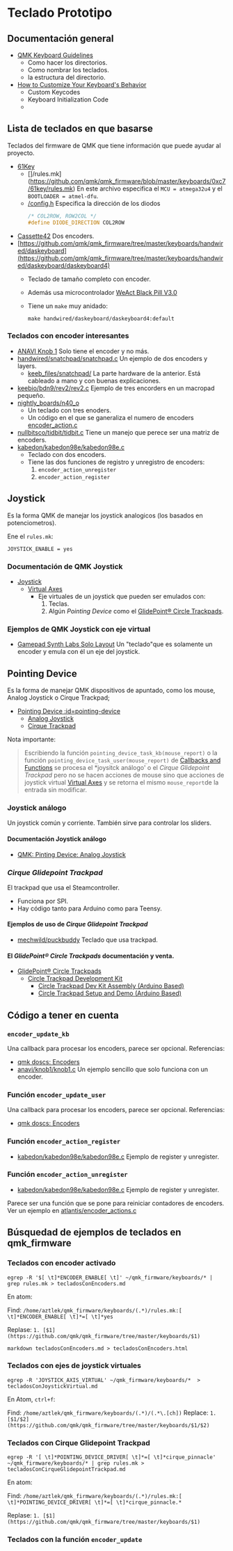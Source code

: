 # Teclado Prototipo


## Documentación general

* [QMK Keyboard Guidelines](https://github.com/qmk/qmk_firmware/blob/master/docs/hardware_keyboard_guidelines.md)
  * Como hacer los directorios.
  * Como nombrar los teclados.
  * la estructura del directorio.
* [How to Customize Your Keyboard's Behavior](https://github.com/qmk/qmk_firmware/blob/master/docs/custom_quantum_functions.md)
  * Custom Keycodes
  * Keyboard Initialization Code
  *

## Lista de teclados en que basarse

Teclados del firmware de QMK que tiene información que puede ayudar al proyecto.


* [61Key](https://github.com/qmk/qmk_firmware/tree/master/keyboards/0xc7/61key)
  * []/rules.mk](https://github.com/qmk/qmk_firmware/blob/master/keyboards/0xc7/61key/rules.mk)
    En este archivo especifica el ```MCU = atmega32u4```  y el ```BOOTLOADER = atmel-dfu```.
  * [/config.h](https://github.com/qmk/qmk_firmware/blob/master/keyboards/0xc7/61key/config.h)
    Especifica la dirección de los diodos
    ```C++
    /* COL2ROW, ROW2COL */
    #define DIODE_DIRECTION COL2ROW
    ```
* [Cassette42](https://github.com/qmk/qmk_firmware/tree/master/keyboards/25keys/cassette42)
  Dos encoders.
* [https://github.com/qmk/qmk_firmware/tree/master/keyboards/handwired/daskeyboard](https://github.com/qmk/qmk_firmware/tree/master/keyboards/handwired/daskeyboard/daskeyboard4)
   * Teclado de tamaño completo con encoder.
   * Además usa microcontrolador  [WeAct Black Pill V3.0](https://stm32-base.org/boards/STM32F401CEU6-WeAct-Black-Pill-V3.0.html)
   * Tiene un ```make``` muy anidado:

     ```
     make handwired/daskeyboard/daskeyboard4:default
     ```

### Teclados con encoder interesantes

* [ANAVI Knob 1](https://github.com/qmk/qmk_firmware/tree/master/keyboards/anavi/knob1)
  Solo tiene el encoder y no más.
* [handwired/snatchpad/snatchpad.c](https://github.com/qmk/qmk_firmware/blob/master/keyboards/handwired/snatchpad/snatchpad.c)
  Un ejemplo de dos encoders y layers.
  * [keeb_files/snatchpad/](https://github.com/xia0/keeb_files/tree/main/snatchpad)
    La parte hardware de la anterior. Está cableado a mano y con buenas explicaciones.
* [keebio/bdn9/rev2/rev2.c](https://github.com/qmk/qmk_firmware/blob/master/keyboards/keebio/bdn9/rev2/rev2.c)
  Ejemplo de tres encorders en un macropad pequeño.
* [nightly_boards/n40_o](https://github.com/qmk/qmk_firmware/tree/master/keyboards/nightly_boards/n40_o)
   * Un teclado con tres enoders.
   * Un código en el que se ganeraliza el numero de encoders [encoder_action.c](https://github.com/qmk/qmk_firmware/blob/master/keyboards/nightly_boards/n40_o/encoder_action.c)
* [nullbitsco/tidbit/tidbit.c](https://github.com/qmk/qmk_firmware/blob/master/keyboards/nullbitsco/tidbit/tidbit.c)
  Tiene un manejo que perece ser una matriz de encoders.
* [kabedon/kabedon98e/kabedon98e.c](https://github.com/qmk/qmk_firmware/blob/master/keyboards/kabedon/kabedon98e/kabedon98e.c)
  * Teclado con dos encoders.
  * Tiene las dos funciones de registro y unregistro de encoders:
    1. ```encoder_action_unregister```
    1. ```encoder_action_register```


## Joystick

Es la forma QMK de manejar los joystick analogicos (los basados en potenciometros).

Ene el ```rules.mk```:

```
JOYSTICK_ENABLE = yes
```

### Documentación de QMK Joystick

* [Joystick](https://github.com/qmk/qmk_firmware/blob/master/docs/feature_joystick.md)
  * [Virtual Axes](https://github.com/qmk/qmk_firmware/blob/master/docs/feature_joystick.md#virtual-axes-idvirtual-axes)
    * Eje virtuales de un joystick que pueden ser emulados con:
      1. Teclas.
      1. Algún *Pointing Device* como el [GlidePoint® Circle Trackpads](https://www.cirque.com/glidepoint-circle-trackpads).

### Ejemplos de QMK Joystick con eje virtual

* [Gamepad Synth Labs Solo Layout](https://github.com/qmk/qmk_firmware/tree/master/keyboards/synthlabs/solo/keymaps/gamepad)
  Un "teclado"que es solamente un encoder y emula con él un eje del joystick.

## Pointing Device

Es la forma de manejar QMK dispositivos de apuntado, como los mouse, Analog
Joystick o Cirque Trackpad;

* [Pointing Device :id=pointing-device](https://github.com/qmk/qmk_firmware/blob/master/docs/feature_pointing_device.md)
  * [Analog Joystick](https://github.com/qmk/qmk_firmware/blob/master/docs/feature_pointing_device.md#analog-joystick)
  * [Cirque Trackpad](https://github.com/qmk/qmk_firmware/blob/master/docs/feature_pointing_device.md#cirque-trackpad)

Nota importante:

> Escribiendo la función ```pointing_device_task_kb(mouse_report)```
> o la función ```pointing_device_task_user(mouse_report)``` de
> [Callbacks and Functions](https://github.com/qmk/qmk_firmware/blob/master/docs/feature_pointing_device.md#callbacks-and-functions)
> se procesa el *joysitck análogo' o el *Cirque Glidepoint Trackpad*
> pero no se hacen acciones de mouse sino que acciones de joystick
> virtual [Virtual Axes](https://github.com/qmk/qmk_firmware/blob/master/docs/feature_joystick.md#virtual-axes-idvirtual-axes) y se
> retorna el mismo ```mouse_report```de la entrada sin modificar.

### Joystick análogo

Un joystick común y corriente. También sirve para controlar los sliders.

#### Documentación Joystick análogo

* [QMK: Pinting Device: Analog Joystick](https://github.com/qmk/qmk_firmware/blob/master/docs/feature_pointing_device.md#analog-joystick)

### *Cirque Glidepoint Trackpad*

El trackpad que usa el Steamcontroller.

* Funciona por SPI.
* Hay código tanto para Arduino como para Teensy.

#### Ejemplos de uso de *Cirque Glidepoint Trackpad*

* [mechwild/puckbuddy](https://github.com/qmk/qmk_firmware/tree/master/keyboards/mechwild/puckbuddy)
  Teclado que usa trackpad.

#### El *GlidePoint® Circle Trackpads* documentación y venta.

* [GlidePoint® Circle Trackpads](https://www.cirque.com/glidepoint-circle-trackpads)
  * [Circle Trackpad Development Kit](https://www.cirque.com/circle-trackpad-dev-kit)
    * [Circle Trackpad Dev Kit Assembly (Arduino Based)](https://www.youtube.com/watch?v=v1yNGt9UvIM)
    * [Circle Trackpad Setup and Demo (Arduino Based)](https://www.youtube.com/watch?v=kUDN9xXJZjA)

## Código a tener en cuenta

### ```encoder_update_kb```

Una callback para procesar los encoders, parece ser opcional. Referencias:

* [qmk doscs: Encoders ](https://qmk.github.io/qmk_mkdocs/master/en/feature_encoders/#callbacks)
* [anavi/knob1/knob1.c](https://github.com/qmk/qmk_firmware/blob/master/keyboards/anavi/knob1/knob1.c)
  Un ejemplo sencillo que solo funciona con un encoder.


### Función ```encoder_update_user```

Una callback para procesar los encoders, parece ser opcional. Referencias:

* [qmk doscs: Encoders](https://qmk.github.io/qmk_mkdocs/master/en/feature_encoders/#callbacks)

### Función ```encoder_action_register```

* [kabedon/kabedon98e/kabedon98e.c](https://github.com/qmk/qmk_firmware/blob/master/keyboards/kabedon/kabedon98e/kabedon98e.c)
  Ejemplo de register y unregister.

### Función ```encoder_action_unregister```

* [kabedon/kabedon98e/kabedon98e.c](https://github.com/qmk/qmk_firmware/blob/master/keyboards/kabedon/kabedon98e/kabedon98e.c)
  Ejemplo de register y unregister.

Parece ser una función que se pone para reiniciar contadores de encoders. Ver un
ejemplo en [atlantis/encoder_actions.c](https://github.com/qmk/qmk_firmware/blob/master/keyboards/atlantis/encoder_actions.c)

## Búsquedad de ejemplos de teclados en qmk_firmware

### Teclados con encoder activado

```
egrep -R '$[ \t]*ENCODER_ENABLE[ \t]' ~/qmk_firmware/keyboards/* | grep rules.mk > tecladosConEncoders.md
```

En atom:

Find: ```/home/aztlek/qmk_firmware/keyboards/(.*)/rules.mk:[ \t]*ENCODER_ENABLE[ \t]*=[ \t]*yes```

Replase: ```1. [$1](https://github.com/qmk/qmk_firmware/tree/master/keyboards/$1)```


```
markdown tecladosConEncoders.md > tecladosConEncoders.html
```

### Teclados con ejes de joystick virtuales

```
egrep -R 'JOYSTICK_AXIS_VIRTUAL' ~/qmk_firmware/keyboards/*  > tecladosConJoystickVirtual.md
```

En Atom, ```ctrl+f```:

Find: ```/home/aztlek/qmk_firmware/keyboards/(.*)/(.*\.[ch])```
Replace: ```1. [$1/$2](https://github.com/qmk/qmk_firmware/tree/master/keyboards/$1/$2)```


### Teclados con Cirque Glidepoint Trackpad

```
egrep -R '[ \t]*POINTING_DEVICE_DRIVER[ \t]*=[ \t]*cirque_pinnacle' ~/qmk_firmware/keyboards/* | grep rules.mk > tecladosConCirqueGlidepointTrackpad.md
```

En atom:

Find: ```/home/aztlek/qmk_firmware/keyboards/(.*)/rules.mk:[ \t]*POINTING_DEVICE_DRIVER[ \t]*=[ \t]*cirque_pinnacle.*```

Replase: ```1. [$1](https://github.com/qmk/qmk_firmware/tree/master/keyboards/$1)```


### Teclados con la función ```encoder_update```
